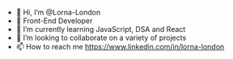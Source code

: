 - 👋 Hi, I’m @Lorna-London
- 👀 Front-End Developer
- 🌱 I’m currently learning JavaScript, DSA and React
- 💞️ I’m looking to collaborate on a variety of projects 
- 📫 How to reach me https://www.linkedin.com/in/lorna-london

<!---
Lorna-London/Lorna-London is a ✨ special ✨ repository because its `README.md` (this file) appears on your GitHub profile.
You can click the Preview link to take a look at your changes.
--->


